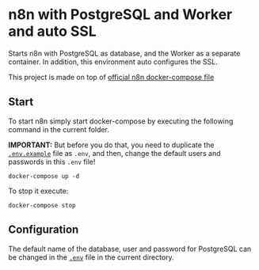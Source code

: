 # n8n with PostgreSQL and Worker and auto SSL

Starts n8n with PostgreSQL as database, and the Worker as a separate container. In addition, this environment auto configures the SSL.

This project is made on top of [official n8n docker-compose file](https://github.com/n8n-io/n8n/tree/master/docker/compose/withPostgresAndWorker)

## Start

To start n8n simply start docker-compose by executing the following
command in the current folder.

**IMPORTANT:** But before you do that, you need to duplicate the [`.env.example`](.env.example) file as `.env`, and then, change the default users and passwords in this `.env` file!

```
docker-compose up -d
```

To stop it execute:

```
docker-compose stop
```

## Configuration

The default name of the database, user and password for PostgreSQL can be changed in the [`.env`](.env) file in the current directory.